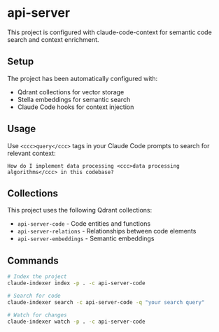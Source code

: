# api-server

This project is configured with claude-code-context for semantic code search and context enrichment.

## Setup

The project has been automatically configured with:
- Qdrant collections for vector storage
- Stella embeddings for semantic search
- Claude Code hooks for context injection

## Usage

Use `<ccc>query</ccc>` tags in your Claude Code prompts to search for relevant context:

```
How do I implement data processing <ccc>data processing algorithms</ccc> in this codebase?
```

## Collections

This project uses the following Qdrant collections:
- `api-server-code` - Code entities and functions
- `api-server-relations` - Relationships between code elements  
- `api-server-embeddings` - Semantic embeddings

## Commands

```bash
# Index the project
claude-indexer index -p . -c api-server-code

# Search for code
claude-indexer search -c api-server-code -q "your search query"

# Watch for changes
claude-indexer watch -p . -c api-server-code
```
